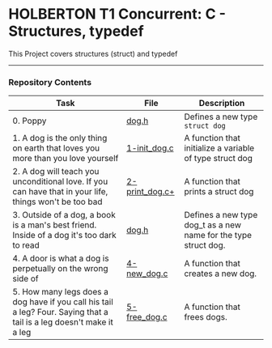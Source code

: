 <h1> HOLBERTON T1 Concurrent: C - Structures, typedef </h1>

This Project covers structures (struct) and typedef

---

<h3> Repository Contents </h3>

| Task | File | Description |
| ----- | ----- | ----- |
| 0. Poppy | [dog.h](https://github.com/MikeBilbee/holbertonschool-low_level_programming/blob/master/structures_typedef/dog.h) | Defines a new type ``struct dog`` |
| 1. A dog is the only thing on earth that loves you more than you love yourself | [1-init_dog.c](https://github.com/MikeBilbee/holbertonschool-low_level_programming/blob/master/structures_typedef/1-init_dog.c) | A function that initialize a variable of type struct dog |
| 2. A dog will teach you unconditional love. If you can have that in your life, things won't be too bad | [2-print_dog.c+]() | A function that prints a struct dog |
| 3. Outside of a dog, a book is a man's best friend. Inside of a dog it's too dark to read | [dog.h](https://github.com/MikeBilbee/holbertonschool-low_level_programming/blob/master/structures_typedef/dog.h) | Defines a new type dog_t as a new name for the type struct dog. |
| 4. A door is what a dog is perpetually on the wrong side of | [4-new_dog.c](https://github.com/MikeBilbee/holbertonschool-low_level_programming/tree/master/structures_typedef) | A function that creates a new dog. |
| 5. How many legs does a dog have if you call his tail a leg? Four. Saying that a tail is a leg doesn't make it a leg | [5-free_dog.c]() | A function that frees dogs. |